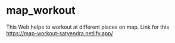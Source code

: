 # map_workout

This Web helps to workout at different places on map.
Link for this https://map-workout-satyendra.netlify.app/
